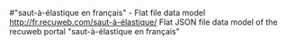 #"saut-à-élastique en français" - Flat file data model
http://fr.recuweb.com/saut-à-élastique/
Flat JSON file data model of the recuweb portal "saut-à-élastique en français"
